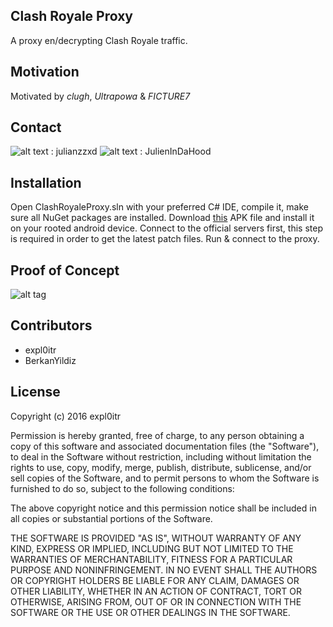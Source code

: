 ## Clash Royale Proxy

A proxy en/decrypting Clash Royale traffic.


## Motivation

Motivated by *clugh*, *Ultrapowa* & *FICTURE7*

## Contact

![alt text](https://cdn3.iconfinder.com/data/icons/free-social-icons/67/skype_circle_color-48.png "Contact me on skype") : julianzzxd
![alt text](https://cdn1.iconfinder.com/data/icons/flat-and-simple-part-1/128/twitter-48.png "Contact me on twitter") : JulienInDaHood
## Installation

Open ClashRoyaleProxy.sln with your preferred C# IDE, compile it, make sure all NuGet packages are installed.
Download [this](http://www.file-upload.net/download-11469803/modded_clash_royale.apk.html) APK file and install it on your rooted android device.
Connect to the official servers first, this step is required in order to get the latest patch files.
Run & connect to the proxy.

## Proof of Concept

![alt tag](http://i.imgur.com/plTAldN.png)

## Contributors

* expl0itr
* BerkanYildiz

## License

Copyright (c) 2016 expl0itr

Permission is hereby granted, free of charge, to any person obtaining a copy of this software and associated documentation files (the "Software"), to deal in the Software without restriction, including without limitation the rights to use, copy, modify, merge, publish, distribute, sublicense, and/or sell copies of the Software, and to permit persons to whom the Software is furnished to do so, subject to the following conditions:

The above copyright notice and this permission notice shall be included in all copies or substantial portions of the Software.

THE SOFTWARE IS PROVIDED "AS IS", WITHOUT WARRANTY OF ANY KIND, EXPRESS OR IMPLIED, INCLUDING BUT NOT LIMITED TO THE WARRANTIES OF MERCHANTABILITY, FITNESS FOR A PARTICULAR PURPOSE AND NONINFRINGEMENT. IN NO EVENT SHALL THE AUTHORS OR COPYRIGHT HOLDERS BE LIABLE FOR ANY CLAIM, DAMAGES OR OTHER LIABILITY, WHETHER IN AN ACTION OF CONTRACT, TORT OR OTHERWISE, ARISING FROM, OUT OF OR IN CONNECTION WITH THE SOFTWARE OR THE USE OR OTHER DEALINGS IN THE SOFTWARE.
